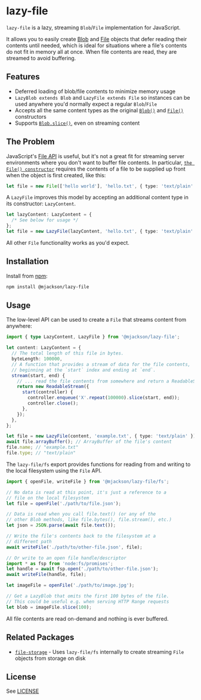# lazy-file

`lazy-file` is a lazy, streaming `Blob`/`File` implementation for JavaScript.

It allows you to easily create [Blob](https://developer.mozilla.org/en-US/docs/Web/API/Blob) and [File](https://developer.mozilla.org/en-US/docs/Web/API/File) objects that defer reading their contents until needed, which is ideal for situations where a file's contents do not fit in memory all at once. When file contents are read, they are streamed to avoid buffering.

## Features

- Deferred loading of blob/file contents to minimize memory usage
- `LazyBlob extends Blob` and `LazyFile extends File` so instances can be used anywhere you'd normally expect a regular `Blob`/`File`
- Accepts all the same content types as the original [`Blob()`](https://developer.mozilla.org/en-US/docs/Web/API/Blob/Blob) and [`File()`](https://developer.mozilla.org/en-US/docs/Web/API/File/File) constructors
- Supports [`Blob.slice()`](https://developer.mozilla.org/en-US/docs/Web/API/Blob/slice), even on streaming content

## The Problem

JavaScript's [File API](https://developer.mozilla.org/en-US/docs/Web/API/File) is useful, but it's not a great fit for streaming server environments where you don't want to buffer file contents. In particular, [`the File() constructor`](https://developer.mozilla.org/en-US/docs/Web/API/File/File) requires the contents of a file to be supplied up front when the object is first created, like this:

```ts
let file = new File(['hello world'], 'hello.txt', { type: 'text/plain' });
```

A `LazyFile` improves this model by accepting an additional content type in its constructor: `LazyContent`.

```ts
let lazyContent: LazyContent = {
  /* See below for usage */
};
let file = new LazyFile(lazyContent, 'hello.txt', { type: 'text/plain' });
```

All other `File` functionality works as you'd expect.

## Installation

Install from [npm](https://www.npmjs.com/):

```sh
npm install @mjackson/lazy-file
```

## Usage

The low-level API can be used to create a `File` that streams content from anywhere:

```ts
import { type LazyContent, LazyFile } from '@mjackson/lazy-file';

let content: LazyContent = {
  // The total length of this file in bytes.
  byteLength: 100000,
  // A function that provides a stream of data for the file contents,
  // beginning at the `start` index and ending at `end`.
  stream(start, end) {
    // ... read the file contents from somewhere and return a ReadableStream
    return new ReadableStream({
      start(controller) {
        controller.enqueue('X'.repeat(100000).slice(start, end));
        controller.close();
      },
    });
  },
};

let file = new LazyFile(content, 'example.txt', { type: 'text/plain' });
await file.arrayBuffer(); // ArrayBuffer of the file's content
file.name; // "example.txt"
file.type; // "text/plain"
```

The `lazy-file/fs` export provides functions for reading from and writing to the local filesystem using the `File` API.

```ts
import { openFile, writeFile } from '@mjackson/lazy-file/fs';

// No data is read at this point, it's just a reference to a
// file on the local filesystem
let file = openFile('./path/to/file.json');

// Data is read when you call file.text() (or any of the
// other Blob methods, like file.bytes(), file.stream(), etc.)
let json = JSON.parse(await file.text());

// Write the file's contents back to the filesystem at a
// different path
await writeFile('./path/to/other-file.json', file);

// Or write to an open file handle/descriptor
import * as fsp from 'node:fs/promises';
let handle = await fsp.open('./path/to/other-file.json');
await writeFile(handle, file);

let imageFile = openFile('./path/to/image.jpg');

// Get a LazyBlob that omits the first 100 bytes of the file.
// This could be useful e.g. when serving HTTP Range requests
let blob = imageFile.slice(100);
```

All file contents are read on-demand and nothing is ever buffered.

## Related Packages

- [`file-storage`](https://github.com/mjackson/remix-the-web/tree/main/packages/file-storage) - Uses `lazy-file/fs` internally to create streaming `File` objects from storage on disk

## License

See [LICENSE](https://github.com/mjackson/remix-the-web/blob/main/LICENSE)
